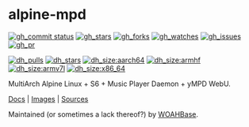 # alpine-mpd

[![gh_commit status][201]][151]
[![gh_stars][202]][152]
[![gh_forks][203]][153]
[![gh_watches][204]][154]
[![gh_issues][211]][161]
[![gh_pr][212]][162]

[![dh_pulls][205]][155]
[![dh_stars][206]][156]
[![dh_size:aarch64][208]][158]
[![dh_size:armhf][210]][160]
[![dh_size:armv7l][209]][159]
[![dh_size:x86_64][207]][157]

MultiArch Alpine Linux + S6 + Music Player Daemon + yMPD WebU.

[Docs][112] | [Images][155] | [Sources][151]

Maintained (or sometimes a lack thereof?) by [WOAHBase][110].

[110]: https://woahbase.online/
[112]: https://woahbase.online/images/alpine-mpd/

[151]: https://github.com/woahbase/alpine-mpd
[152]: https://github.com/woahbase/alpine-mpd/stargazers
[153]: https://github.com/woahbase/alpine-mpd/network/members
[154]: https://github.com/woahbase/alpine-mpd/watchers
[155]: https://hub.docker.com/r/woahbase/alpine-mpd
[156]: https://hub.docker.com/r/woahbase/alpine-mpd
[157]: https://hub.docker.com/r/woahbase/alpine-mpd/tags?name=x86_64&ordering=last_updated
[158]: https://hub.docker.com/r/woahbase/alpine-mpd/tags?name=aarch64&ordering=last_updated
[159]: https://hub.docker.com/r/woahbase/alpine-mpd/tags?name=armv7l&ordering=last_updated
[160]: https://hub.docker.com/r/woahbase/alpine-mpd/tags?name=armhf&ordering=last_updated
[161]: https://github.com/woahbase/alpine-mpd/issues
[162]: https://github.com/woahbase/alpine-mpd/pulls

[201]: https://img.shields.io/github/last-commit/woahbase/alpine-mpd?color=brightgreen&style=flat-square&logo=github
[202]: https://img.shields.io/github/stars/woahbase/alpine-mpd?color=brightgreen&style=flat-square&logo=github
[203]: https://img.shields.io/github/forks/woahbase/alpine-mpd?color=brightgreen&style=flat-square&logo=github
[204]: https://img.shields.io/github/watchers/woahbase/alpine-mpd?color=brightgreen&style=flat-square&logo=github
[205]: https://img.shields.io/docker/pulls/woahbase/alpine-mpd?color=brightgreen&style=flat-square&logo=docker&label=pulls
[206]: https://img.shields.io/docker/stars/woahbase/alpine-mpd?color=brightgreen&style=flat-square&logo=docker&label=stars
[207]: https://img.shields.io/docker/image-size/woahbase/alpine-mpd/x86_64?label=x86_64&color=brightgreen&style=flat-square&logo=docker
[208]: https://img.shields.io/docker/image-size/woahbase/alpine-mpd/aarch64?label=aarch64&color=brightgreen&style=flat-square&logo=docker
[209]: https://img.shields.io/docker/image-size/woahbase/alpine-mpd/armv7l?label=armv7l&color=brightgreen&style=flat-square&logo=docker
[210]: https://img.shields.io/docker/image-size/woahbase/alpine-mpd/armhf?label=armhf&color=brightgreen&style=flat-square&logo=docker
[211]: https://img.shields.io/github/issues/woahbase/alpine-mpd?color=brightgreen&style=flat-square&logo=github
[212]: https://img.shields.io/github/issues-pr/woahbase/alpine-mpd?color=brightgreen&style=flat-square&logo=github
